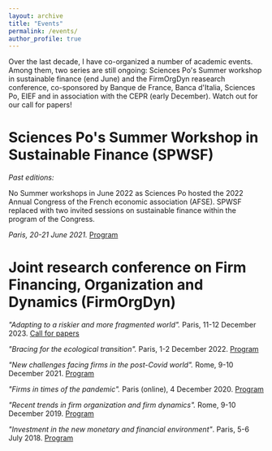 ```yaml
---
layout: archive
title: "Events"
permalink: /events/
author_profile: true
---
```


Over the last decade, I have co-organized a number of academic events. Among them, two series are still ongoing: Sciences Po's Summer workshop in sustainable finance (end June) and the FirmOrgDyn reasearch conference, co-sponsored by Banque de France, Banca d'Italia, Sciences Po, EIEF and in association with the CEPR (early December). Watch out for our call for papers!

# Sciences Po's Summer Workshop in Sustainable Finance (SPWSF)

_Past editions:_

No Summer workshops in June 2022 as Sciences Po hosted the 2022 Annual Congress of the French economic association (AFSE). SPWSF replaced with two invited sessions on sustainable finance within the program of the Congress.

*Paris, 20-21 June 2021.* [Program](https://www.sciencespo.fr/department-economics/en/content/first-summer-workshop-sustainable-finance.html) 


# Joint research conference on Firm Financing, Organization and Dynamics (FirmOrgDyn)

*"Adapting to a riskier and more fragmented world".*  Paris, 11-12 December 2023. [Call for papers](https://www.bancaditalia.it/media/notizia/international-research-conference-on-firm-financing-organization-and-dynamics-adapting-to-a-riskier-and-more-fragmented-world/?dotcache=refresh&dotcache=refresh&dotcache=refresh)

*"Bracing for the ecological transition".*  Paris, 1-2 December 2022. [Program](https://www.sciencespo.fr/department-economics/en/news/bracing-ecological-transition-0.html)

*"New challenges facing firms in the post-Covid world".* Rome, 9-10 December 2021. [Program](https://www.banque-france.fr/en/new-challenges-facing-firms-post-covid-world)

*"Firms in times of the pandemic".* Paris (online), 4 December 2020. [Program](https://www.banque-france.fr/en/firms-times-pandemic)

*"Recent trends in firm organization and firm dynamics".* Rome, 9-10 December 2019. [Program](https://www.banque-france.fr/en/recent-trends-firm-organization-and-firm-dynamics)

*"Investment in the new monetary and financial environment"*. Paris, 5-6 July 2018. [Program](https://www.banque-france.fr/en/conferences-and-media/seminars-and-symposiums/research-conferences-and-symposiums/investment-new-monetary-and-financial-environment)
